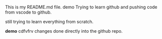 This is my README.md file.
demo
Trying to learn github and pushing code from vscode to github.

still trying to learn everything from scratch.

**demo**
cdfvfrv
changes done directly into the github repo.